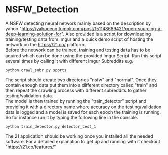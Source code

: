 # NSFW_Detection
A NSFW detecting neural network mainly based on the description by yahoo "https://yahooeng.tumblr.com/post/151148689421/open-sourcing-a-deep-learning-solution-for". Also provided is a script for downloading training/testing data from Imgur and a quick demo script of hosting the network on the https://21.co/ platform.  
Before the network can be trained, training and testing data has to be aquired which can be done using the provided Imgur Script. Run this script several times by calling it with different Imgur Subreddits e.g.  
```bash
python crawl_subr.py sports  
```
The script should create two directories "nsfw" and "normal". Once they contain enough data put them into a different directory called "train" and then repeat the crawling process with different subreddits to gather testing/validation data.  
The model is then trained by running the "train_detector" script and providing it with a directory name where accuracy on the testing/validation data is logged and a model is saved for each epoch the training is running.  
So for instance run it by typing the following line in the console.
```bash
python train_detector.py detector_test_1  
```  
The 21 application should be working once you installed all the needed software. For a detailed explanation to get up and running with it checkout "https://21.co/features/"
